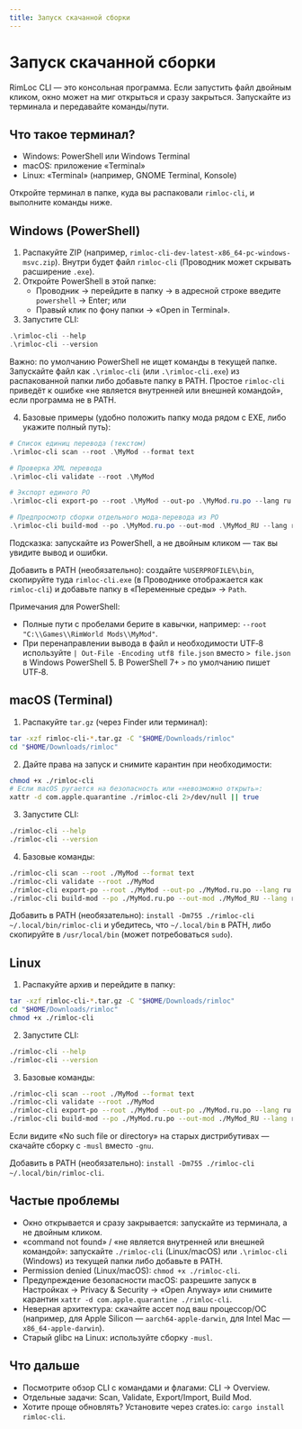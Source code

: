 ```yaml
---
title: Запуск скачанной сборки
---
```


# Запуск скачанной сборки

RimLoc CLI — это консольная программа. Если запустить файл двойным кликом, окно может на миг открыться и сразу закрыться. Запускайте из терминала и передавайте команды/пути.

## Что такое терминал?

- Windows: PowerShell или Windows Terminal
- macOS: приложение «Terminal»
- Linux: «Terminal» (например, GNOME Terminal, Konsole)

Откройте терминал в папке, куда вы распаковали `rimloc-cli`, и выполните команды ниже.

## Windows (PowerShell)

1) Распакуйте ZIP (например, `rimloc-cli-dev-latest-x86_64-pc-windows-msvc.zip`). Внутри будет файл `rimloc-cli` (Проводник может скрывать расширение `.exe`).
2) Откройте PowerShell в этой папке:
   - Проводник → перейдите в папку → в адресной строке введите `powershell` → Enter; или
   - Правый клик по фону папки → «Open in Terminal».
3) Запустите CLI:

```powershell
.\rimloc-cli --help
.\rimloc-cli --version
```

Важно: по умолчанию PowerShell не ищет команды в текущей папке. Запускайте файл как `.\rimloc-cli` (или `.\rimloc-cli.exe`) из распакованной папки либо добавьте папку в PATH. Простое `rimloc-cli` приведёт к ошибке «не является внутренней или внешней командой», если программа не в PATH.

4) Базовые примеры (удобно положить папку мода рядом с EXE, либо укажите полный путь):

```powershell
# Список единиц перевода (текстом)
.\rimloc-cli scan --root .\MyMod --format text

# Проверка XML перевода
.\rimloc-cli validate --root .\MyMod

# Экспорт единого PO
.\rimloc-cli export-po --root .\MyMod --out-po .\MyMod.ru.po --lang ru

# Предпросмотр сборки отдельного мода‑перевода из PO
.\rimloc-cli build-mod --po .\MyMod.ru.po --out-mod .\MyMod_RU --lang ru --dry-run
```

Подсказка: запускайте из PowerShell, а не двойным кликом — так вы увидите вывод и ошибки.

Добавить в PATH (необязательно): создайте `%USERPROFILE%\bin`, скопируйте туда `rimloc-cli.exe` (в Проводнике отображается как `rimloc-cli`) и добавьте папку в «Переменные среды» → `Path`.

Примечания для PowerShell:
- Полные пути с пробелами берите в кавычки, например: `--root "C:\\Games\\RimWorld Mods\\MyMod"`.
- При перенаправлении вывода в файл и необходимости UTF‑8 используйте `| Out-File -Encoding utf8 file.json` вместо `> file.json` в Windows PowerShell 5. В PowerShell 7+ `>` по умолчанию пишет UTF‑8.

## macOS (Terminal)

1) Распакуйте `tar.gz` (через Finder или терминал):

```bash
tar -xzf rimloc-cli-*.tar.gz -C "$HOME/Downloads/rimloc"
cd "$HOME/Downloads/rimloc"
```

2) Дайте права на запуск и снимите карантин при необходимости:

```bash
chmod +x ./rimloc-cli
# Если macOS ругается на безопасность или «невозможно открыть»:
xattr -d com.apple.quarantine ./rimloc-cli 2>/dev/null || true
```

3) Запустите CLI:

```bash
./rimloc-cli --help
./rimloc-cli --version
```

4) Базовые команды:

```bash
./rimloc-cli scan --root ./MyMod --format text
./rimloc-cli validate --root ./MyMod
./rimloc-cli export-po --root ./MyMod --out-po ./MyMod.ru.po --lang ru
./rimloc-cli build-mod --po ./MyMod.ru.po --out-mod ./MyMod_RU --lang ru --dry-run
```

Добавить в PATH (необязательно): `install -Dm755 ./rimloc-cli ~/.local/bin/rimloc-cli` и убедитесь, что `~/.local/bin` в PATH, либо скопируйте в `/usr/local/bin` (может потребоваться `sudo`).

## Linux

1) Распакуйте архив и перейдите в папку:

```bash
tar -xzf rimloc-cli-*.tar.gz -C "$HOME/Downloads/rimloc"
cd "$HOME/Downloads/rimloc"
chmod +x ./rimloc-cli
```

2) Запустите CLI:

```bash
./rimloc-cli --help
./rimloc-cli --version
```

3) Базовые команды:

```bash
./rimloc-cli scan --root ./MyMod --format text
./rimloc-cli validate --root ./MyMod
./rimloc-cli export-po --root ./MyMod --out-po ./MyMod.ru.po --lang ru
./rimloc-cli build-mod --po ./MyMod.ru.po --out-mod ./MyMod_RU --lang ru --dry-run
```

Если видите «No such file or directory» на старых дистрибутивах — скачайте сборку с `-musl` вместо `-gnu`.

Добавить в PATH (необязательно): `install -Dm755 ./rimloc-cli ~/.local/bin/rimloc-cli`.

## Частые проблемы

- Окно открывается и сразу закрывается: запускайте из терминала, а не двойным кликом.
- «command not found» / «не является внутренней или внешней командой»: запускайте `./rimloc-cli` (Linux/macOS) или `.\rimloc-cli` (Windows) из текущей папки либо добавьте в PATH.
- Permission denied (Linux/macOS): `chmod +x ./rimloc-cli`.
- Предупреждение безопасности macOS: разрешите запуск в Настройках → Privacy & Security → «Open Anyway» или снимите карантин `xattr -d com.apple.quarantine ./rimloc-cli`.
- Неверная архитектура: скачайте ассет под ваш процессор/ОС (например, для Apple Silicon — `aarch64-apple-darwin`, для Intel Mac — `x86_64-apple-darwin`).
- Старый glibc на Linux: используйте сборку `-musl`.

## Что дальше

- Посмотрите обзор CLI с командами и флагами: CLI → Overview.
- Отдельные задачи: Scan, Validate, Export/Import, Build Mod.
- Хотите проще обновлять? Установите через crates.io: `cargo install rimloc-cli`.

